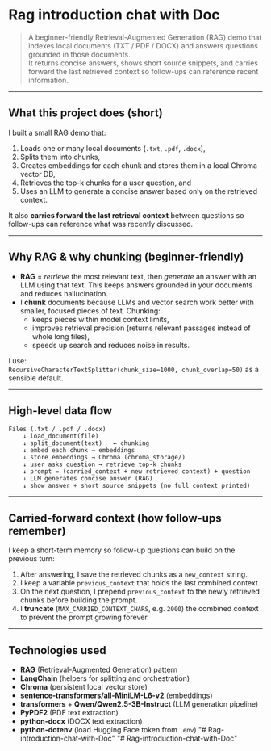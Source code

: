 # Rag introduction chat with Doc

> A beginner-friendly Retrieval-Augmented Generation (RAG) demo that indexes local documents (TXT / PDF / DOCX) and answers questions grounded in those documents.  
> It returns concise answers, shows short source snippets, and carries forward the last retrieved context so follow-ups can reference recent information.

---

## What this project does (short)

I built a small RAG demo that:

1. Loads one or many local documents (`.txt`, `.pdf`, `.docx`),
2. Splits them into chunks,
3. Creates embeddings for each chunk and stores them in a local Chroma vector DB,
4. Retrieves the top-k chunks for a user question, and
5. Uses an LLM to generate a concise answer based only on the retrieved context.

It also **carries forward the last retrieval context** between questions so follow-ups can reference what was recently discussed.

---

## Why RAG & why chunking (beginner-friendly)

- **RAG** = _retrieve_ the most relevant text, then _generate_ an answer with an LLM using that text. This keeps answers grounded in your documents and reduces hallucination.
- I **chunk** documents because LLMs and vector search work better with smaller, focused pieces of text. Chunking:
  - keeps pieces within model context limits,
  - improves retrieval precision (returns relevant passages instead of whole long files),
  - speeds up search and reduces noise in results.

I use:  
`RecursiveCharacterTextSplitter(chunk_size=1000, chunk_overlap=50)` as a sensible default.

---

## High-level data flow

```
Files (.txt / .pdf / .docx)
    ↓ load_document(file)
    ↓ split_document(text)   ← chunking
    ↓ embed each chunk → embeddings
    ↓ store embeddings → Chroma (chroma_storage/)
    ↓ user asks question → retrieve top-k chunks
    ↓ prompt = (carried_context + new retrieved context) + question
    ↓ LLM generates concise answer (RAG)
    ↓ show answer + short source snippets (no full context printed)
```

---

## Carried-forward context (how follow-ups remember)

I keep a short-term memory so follow-up questions can build on the previous turn:

1. After answering, I save the retrieved chunks as a `new_context` string.
2. I keep a variable `previous_context` that holds the last combined context.
3. On the next question, I prepend `previous_context` to the newly retrieved chunks before building the prompt.
4. I **truncate** (`MAX_CARRIED_CONTEXT_CHARS`, e.g. `2000`) the combined context to prevent the prompt growing forever.

---

## Technologies used

- **RAG** (Retrieval-Augmented Generation) pattern
- **LangChain** (helpers for splitting and orchestration)
- **Chroma** (persistent local vector store)
- **sentence-transformers/all-MiniLM-L6-v2** (embeddings)
- **transformers** + **Qwen/Qwen2.5-3B-Instruct** (LLM generation pipeline)
- **PyPDF2** (PDF text extraction)
- **python-docx** (DOCX text extraction)
- **python-dotenv** (load Hugging Face token from `.env`)
"# Rag-introduction-chat-with-Doc" 
"# Rag-introduction-chat-with-Doc" 
